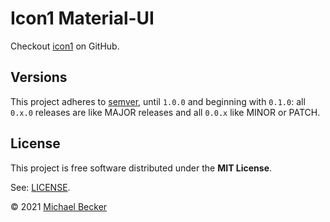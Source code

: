 # Icon1 Material-UI

Checkout [icon1](https://github.com/bemit/icon1) on GitHub.

## Versions

This project adheres to [semver](https://semver.org/), until `1.0.0` and beginning with `0.1.0`: all `0.x.0` releases are like MAJOR releases and all `0.0.x` like MINOR or PATCH.

## License

This project is free software distributed under the **MIT License**.

See: [LICENSE](https://github.com/bemit/icon1/blob/master/LICENSE).

© 2021 [Michael Becker](https://i-am-digital.eu)

